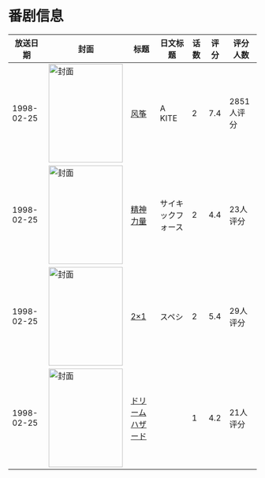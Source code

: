 # 番剧信息

|放送日期|封面|标题|日文标题|话数|评分|评分人数|
|---|---|---|---|---|---|---|
|1998-02-25|<img src="/img/no_icon_subject.png" alt="封面" style="width:150px;height:200px;object-fit:cover;">|[风筝](https://bangumi.tv/subject/25469)|A KITE|2|7.4|2851人评分|
|1998-02-25|<img src="//lain.bgm.tv/pic/cover/c/51/bc/53195_307SE.jpg" alt="封面" style="width:150px;height:200px;object-fit:cover;">|[精神力量](https://bangumi.tv/subject/53195)|サイキックフォース|2|4.4|23人评分|
|1998-02-25|<img src="/img/no_icon_subject.png" alt="封面" style="width:150px;height:200px;object-fit:cover;">|[2×1](https://bangumi.tv/subject/79950)|スペシ|2|5.4|29人评分|
|1998-02-25|<img src="/img/no_icon_subject.png" alt="封面" style="width:150px;height:200px;object-fit:cover;">|[ドリームハザード](https://bangumi.tv/subject/82121)||1|4.2|21人评分|
